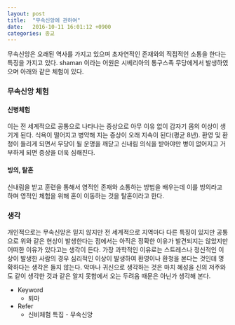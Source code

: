 ```yaml
---
layout: post
title:  "무속신앙에 관하여"
date:   2016-10-11 16:01:12 +0900
categories: 종교
---
```


무속신앙은 오래된 역사를 가지고 있으며 초자연적인 존재와의 직접적인 소통을 한다는 특징을 가지고 있다.
shaman 이라는 어원은 시베리아의 통구스족 무당에게서 발생하였으며 아래와 같은 체험이 있다.

### 무속신앙 체험

#### 신병체험
이는 전 세계적으로 공통으로 나타나는 증상으로 아무 이유 없이 갑자기 몸의 이상이 생기게 된다. 식욕이 떨어지고 병약해 지는 증상이 오래 지속이 된다(평균 8년). 환영 및 환청이 들리게 되면서 무당이 될 운명을 깨닫고 신내림 의식을 받아야만 병이 없어지고 거부하게 되면 증상을 더욱 심해진다.

#### 빙의, 탈혼
신내림을 받고 훈련을 통해서 영적인 존재와 소통하는 방법을 배우는데 이를 빙의라고 하며 영적인 체험을 위해 혼이 이동하는 것을 탈혼이라고 한다.

### 생각
개인적으로는 무속신앙은 믿지 않지만 전 세계적으로 지역마다 다른 특징이 있지만 공통으로 위와 같은 현상이 발생한다는 점에서는 아직은 정확한 이유가 발견되지는 않았지만 어떠한 이유가 있다고는 생각이 든다. 가장 과학적인 이유로는 스트레스나 정신적인 이상이 발생한 사람의 경우 심리적인 이상이 발생하여 환영이나 환청을 본다는 것인데 명확하다는 생각은 들지 않는다. 악마나 귀신으로 생각하는 것은 마치 혜성을 신의 저주와도 같이 생각한 것과 같은 알지 못함에서 오는 두려움 때문은 아닌가 생각해 본다.

- Keyword
  - 퇴마
- Refer
  - 신비체험 특집 - 무속신앙
